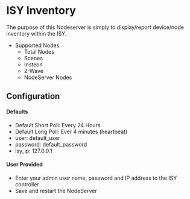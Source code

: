 
# ISY Inventory

The purpose of this Nodeserver is simply to display/report device/node inventory within
the ISY.

* Supported Nodes
  * Total Nodes
  * Scenes
  * Insteon
  * Z-Wave
  * NodeServer Nodes

## Configuration
#### Defaults
- Default Short Poll:  Every 24 Hours
- Default Long Poll: Ever 4 minutes (heartbeat)
- user: default_user
- password: default_password
- isy_ip: 127.0.0.1

#### User Provided
* Enter your admin user name, password and IP address to the ISY controller
* Save and restart the NodeServer
